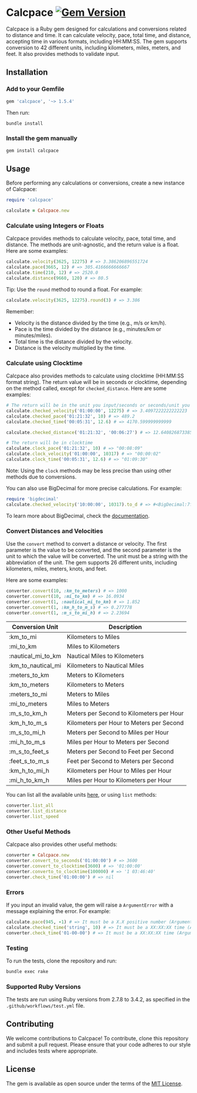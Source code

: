 # Calcpace [![Gem Version](https://d25lcipzij17d.cloudfront.net/badge.svg?id=rb&r=r&ts=1683906897&type=6e&v=1.5.4&x2=0)](https://badge.fury.io/rb/calcpace)

Calcpace is a Ruby gem designed for calculations and conversions related to distance and time. It can calculate velocity, pace, total time, and distance, accepting time in various formats, including HH:MM:SS. The gem supports conversion to 42 different units, including kilometers, miles, meters, and feet. It also provides methods to validate input.

## Installation

### Add to your Gemfile

```ruby
gem 'calcpace', '~> 1.5.4'
```

Then run:

```bash
bundle install
```

### Install the gem manually

```bash
gem install calcpace
```

## Usage

Before performing any calculations or conversions, create a new instance of Calcpace:

```ruby
require 'calcpace'

calculate = Calcpace.new
```

### Calculate using Integers or Floats

Calcpace provides methods to calculate velocity, pace, total time, and distance. The methods are unit-agnostic, and the return value is a float. Here are some examples:

```ruby
calculate.velocity(3625, 12275) # => 3.386206896551724
calculate.pace(3665, 12) # => 305.4166666666667
calculate.time(210, 12) # => 2520.0
calculate.distance(9660, 120) # => 80.5
```

Tip: Use the `round` method to round a float. For example:

```ruby
calculate.velocity(3625, 12275).round(3) # => 3.386
```

Remember:

- Velocity is the distance divided by the time (e.g., m/s or km/h).
- Pace is the time divided by the distance (e.g., minutes/km or minutes/miles).
- Total time is the distance divided by the velocity.
- Distance is the velocity multiplied by the time.

### Calculate using Clocktime

Calcpace also provides methods to calculate using clocktime (HH:MM:SS format string). The return value will be in seconds or clocktime, depending on the method called, except for `checked_distance`. Here are some examples:

```ruby
# The return will be in the unit you input/seconds or seconds/unit you input
calculate.checked_velocity('01:00:00', 12275) # => 3.4097222222222223
calculate.checked_pace('01:21:32', 10) # => 489.2
calculate.checked_time('00:05:31', 12.6) # => 4170.599999999999

calculate.checked_distance('01:21:32', '00:06:27') # => 12.640826873385013

# The return will be in clocktime
calculate.clock_pace('01:21:32', 10) # => "00:08:09"
calculate.clock_velocity('01:00:00', 10317) # => "00:00:02"
calculate.clock_time('00:05:31', 12.6) # => "01:09:30"
```

Note: Using the `clock` methods may be less precise than using other methods due to conversions.

You can also use BigDecimal for more precise calculations. For example:

```ruby
require 'bigdecimal'
calculate.checked_velocity('10:00:00', 10317).to_d # => #<BigDecimal:7f9f1b8b1d08,'0.2865833333 333333E1',27(36)>
```

To learn more about BigDecimal, check the [documentation](https://ruby-doc.org/stdlib-2.7.1/libdoc/bigdecimal/rdoc/BigDecimal.html).

### Convert Distances and Velocities

Use the `convert` method to convert a distance or velocity. The first parameter is the value to be converted, and the second parameter is the unit to which the value will be converted. The unit must be a string with the abbreviation of the unit. The gem supports 26 different units, including kilometers, miles, meters, knots, and feet.

Here are some examples:

```ruby
converter.convert(10, :km_to_meters) # => 1000
converter.convert(10, :mi_to_km) # => 16.0934
converter.convert(1, :nautical_mi_to_km) # => 1.852
converter.convert(1, :km_h_to_m_s) # => 0.277778
converter.convert(1, :m_s_to_mi_h) # => 2.23694
```

| Conversion Unit      | Description                 |
|----------------------|-----------------------------|
| :km_to_mi            | Kilometers to Miles         |
| :mi_to_km            | Miles to Kilometers         |
| :nautical_mi_to_km   | Nautical Miles to Kilometers |
| :km_to_nautical_mi   | Kilometers to Nautical Miles |
| :meters_to_km        | Meters to Kilometers        |
| :km_to_meters        | Kilometers to Meters        |
| :meters_to_mi        | Meters to Miles             |
| :mi_to_meters        | Miles to Meters             |
| :m_s_to_km_h         | Meters per Second to Kilometers per Hour    |
| :km_h_to_m_s         | Kilometers per Hour to Meters per Second    |
| :m_s_to_mi_h         | Meters per Second to Miles per Hour    |
| :mi_h_to_m_s         | Miles per Hour to Meters per Second    |
| :m_s_to_feet_s       | Meters per Second to Feet per Second    |
| :feet_s_to_m_s       | Feet per Second to Meters per Second    |
| :km_h_to_mi_h        | Kilometers per Hour to Miles per Hour    |
| :mi_h_to_km_h        | Miles per Hour to Kilometers per Hour    |

You can list all the available units [here](/lib/calcpace/converter.rb), or using `list` methods:

```ruby
converter.list_all
converter.list_distance
converter.list_speed
```

### Other Useful Methods

Calcpace also provides other useful methods:

```ruby
converter = Calcpace.new
converter.convert_to_seconds('01:00:00') # => 3600
converter.convert_to_clocktime(3600) # => '01:00:00'
converter.converto_to_clocktime(100000) # => '1 03:46:40'
converter.check_time('01:00:00') # => nil
```

### Errors

If you input an invalid value, the gem will raise a `ArgumentError` with a message explaining the error. For example:

```ruby
calculate.pace(945, -1) # => It must be a X.X positive number (ArgumentError)
calculate.checked_time('string', 10) # => It must be a XX:XX:XX time (ArgumentError)
converter.check_time('01-00-00') # => It must be a XX:XX:XX time (ArgumentError)
```

### Testing

To run the tests, clone the repository and run:

```bash
bundle exec rake
```

### Supported Ruby Versions

The tests are run using Ruby versions from 2.7.8 to 3.4.2, as specified in the `.github/workflows/test.yml` file.

## Contributing

We welcome contributions to Calcpace! To contribute, clone this repository and submit a pull request. Please ensure that your code adheres to our style and includes tests where appropriate.

## License

The gem is available as open source under the terms of the [MIT License](https://opensource.org/licenses/MIT).
